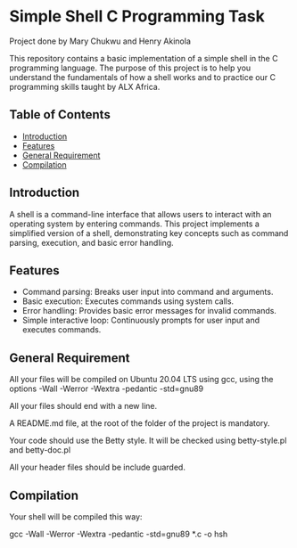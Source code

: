# Simple Shell C Programming Task

Project done by Mary Chukwu and Henry Akinola

This repository contains a basic implementation of a simple shell in the C programming language. The purpose of this project is to help you understand the fundamentals of how a shell works and to practice our C programming skills taught by ALX Africa. 

## Table of Contents

- [Introduction](#introduction)
- [Features](#features)
- [General Requirement](#general_requirement)
- [Compilation](#compilation)

## Introduction

A shell is a command-line interface that allows users to interact with an operating system by entering commands. This project implements a simplified version of a shell, demonstrating key concepts such as command parsing, execution, and basic error handling.

## Features

- Command parsing: Breaks user input into command and arguments.
- Basic execution: Executes commands using system calls.
- Error handling: Provides basic error messages for invalid commands.
- Simple interactive loop: Continuously prompts for user input and executes commands.

## General Requirement

All your files will be compiled on Ubuntu 20.04 LTS using gcc, using the options -Wall -Werror -Wextra -pedantic -std=gnu89

All your files should end with a new line.

A README.md file, at the root of the folder of the project is mandatory.

Your code should use the Betty style. It will be checked using betty-style.pl and betty-doc.pl

All your header files should be include guarded.

## Compilation

Your shell will be compiled this way:

gcc -Wall -Werror -Wextra -pedantic -std=gnu89 *.c -o hsh